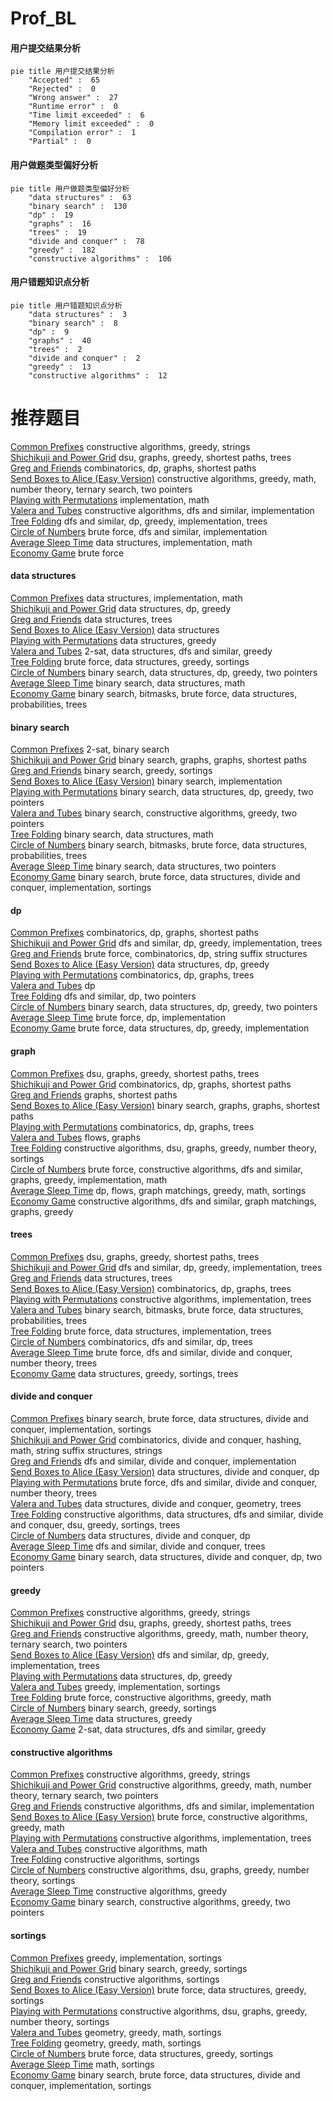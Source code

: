 # Prof_BL
<!-- tabs:start -->
#### **用户提交结果分析**

```mermaid
pie title 用户提交结果分析
    "Accepted" :  65
    "Rejected" :  0
    "Wrong answer" :  27
    "Runtime error" :  0
    "Time limit exceeded" :  6
    "Memory limit exceeded" :  0
    "Compilation error" :  1
    "Partial" :  0
```
#### **用户做题类型偏好分析**

```mermaid
pie title 用户做题类型偏好分析
    "data structures" :  63
    "binary search" :  130
    "dp" :  19
    "graphs" :  16
    "trees" :  19
    "divide and conquer" :  78
    "greedy" :  182
    "constructive algorithms" :  106
```
#### **用户错题知识点分析**

```mermaid
pie title 用户错题知识点分析
    "data structures" :  3
    "binary search" :  8
    "dp" :  9
    "graphs" :  40
    "trees" :  2
    "divide and conquer" :  2
    "greedy" :  13
    "constructive algorithms" :  12
```
<!-- tabs:end -->
# 推荐题目
[Common Prefixes](http://codeforces.com/problemset/problem/1384/A)		constructive algorithms,
                        greedy,
                        strings		  
[Shichikuji and Power Grid](http://codeforces.com/problemset/problem/1245/D)		dsu,
                        graphs,
                        greedy,
                        shortest paths,
                        trees		  
[Greg and Friends](http://codeforces.com/problemset/problem/295/C)		combinatorics,
                        dp,
                        graphs,
                        shortest paths		  
[Send Boxes to Alice (Easy Version)](https://codeforces.com/contest/1255/problem/E1)		constructive algorithms,
                        greedy,
                        math,
                        number theory,
                        ternary search,
                        two pointers		  
[Playing with Permutations](http://codeforces.com/problemset/problem/251/B)		implementation,
                        math		  
[Valera and Tubes](http://codeforces.com/problemset/problem/441/C)		constructive algorithms,
                        dfs and similar,
                        implementation		  
[Tree Folding](http://codeforces.com/problemset/problem/765/E)		dfs and similar,
                        dp,
                        greedy,
                        implementation,
                        trees		  
[Circle of Numbers](http://codeforces.com/problemset/problem/263/C)		brute force,
                        dfs and similar,
                        implementation		  
[Average Sleep Time](http://codeforces.com/problemset/problem/808/B)		data structures,
                        implementation,
                        math		  
[Economy Game](http://codeforces.com/problemset/problem/681/B)		brute force		  
<!-- tabs:start -->
#### **data structures**
[Common Prefixes](http://codeforces.com/problemset/problem/808/B)		data structures,
                        implementation,
                        math		  
[Shichikuji and Power Grid](https://codeforces.com/contest/957/problem/D)		data structures,
                        dp,
                        greedy		  
[Greg and Friends](http://codeforces.com/problemset/problem/339/D)		data structures,
                        trees		  
[Send Boxes to Alice (Easy Version)](http://codeforces.com/problemset/problem/799/F)		data structures		  
[Playing with Permutations](http://codeforces.com/problemset/problem/609/F)		data structures,
                        greedy		  
[Valera and Tubes](http://codeforces.com/problemset/problem/538/H)		2-sat,
                        data structures,
                        dfs and similar,
                        greedy		  
[Tree Folding](http://codeforces.com/problemset/problem/1497/A)		brute force,
                        data structures,
                        greedy,
                        sortings		  
[Circle of Numbers](http://codeforces.com/problemset/problem/1492/C)		binary search,
                        data structures,
                        dp,
                        greedy,
                        two pointers		  
[Average Sleep Time](http://codeforces.com/problemset/problem/1490/G)		binary search,
                        data structures,
                        math		  
[Economy Game](http://codeforces.com/problemset/problem/1479/D)		binary search,
                        bitmasks,
                        brute force,
                        data structures,
                        probabilities,
                        trees		  
#### **binary search**
[Common Prefixes](http://codeforces.com/problemset/problem/587/D)		2-sat,
                        binary search		  
[Shichikuji and Power Grid](https://codeforces.com/contest/1261/problem/C)		binary search,
                        graphs,
                        graphs,
                        shortest paths		  
[Greg and Friends](http://codeforces.com/problemset/problem/274/A)		binary search,
                        greedy,
                        sortings		  
[Send Boxes to Alice (Easy Version)](http://codeforces.com/problemset/problem/1066/D)		binary search,
                        implementation		  
[Playing with Permutations](http://codeforces.com/problemset/problem/1492/C)		binary search,
                        data structures,
                        dp,
                        greedy,
                        two pointers		  
[Valera and Tubes](http://codeforces.com/problemset/problem/1463/D)		binary search,
                        constructive algorithms,
                        greedy,
                        two pointers		  
[Tree Folding](http://codeforces.com/problemset/problem/1490/G)		binary search,
                        data structures,
                        math		  
[Circle of Numbers](http://codeforces.com/problemset/problem/1479/D)		binary search,
                        bitmasks,
                        brute force,
                        data structures,
                        probabilities,
                        trees		  
[Average Sleep Time](http://codeforces.com/problemset/problem/1436/E)		binary search,
                        data structures,
                        two pointers		  
[Economy Game](http://codeforces.com/problemset/problem/1461/D)		binary search,
                        brute force,
                        data structures,
                        divide and conquer,
                        implementation,
                        sortings		  
#### **dp**
[Common Prefixes](http://codeforces.com/problemset/problem/295/C)		combinatorics,
                        dp,
                        graphs,
                        shortest paths		  
[Shichikuji and Power Grid](http://codeforces.com/problemset/problem/765/E)		dfs and similar,
                        dp,
                        greedy,
                        implementation,
                        trees		  
[Greg and Friends](http://codeforces.com/problemset/problem/756/D)		brute force,
                        combinatorics,
                        dp,
                        string suffix structures		  
[Send Boxes to Alice (Easy Version)](https://codeforces.com/contest/957/problem/D)		data structures,
                        dp,
                        greedy		  
[Playing with Permutations](http://codeforces.com/problemset/problem/830/D)		combinatorics,
                        dp,
                        graphs,
                        trees		  
[Valera and Tubes](http://codeforces.com/problemset/problem/316/D2)		dp		  
[Tree Folding](https://codeforces.com/contest/506/problem/A)		dfs and similar,
                        dp,
                        two pointers		  
[Circle of Numbers](http://codeforces.com/problemset/problem/1492/C)		binary search,
                        data structures,
                        dp,
                        greedy,
                        two pointers		  
[Average Sleep Time](https://codeforces.com/contest/1457/problem/C)		brute force,
                        dp,
                        implementation		  
[Economy Game](http://codeforces.com/problemset/problem/1491/C)		brute force,
                        data structures,
                        dp,
                        greedy,
                        implementation		  
#### **graph**
[Common Prefixes](http://codeforces.com/problemset/problem/1245/D)		dsu,
                        graphs,
                        greedy,
                        shortest paths,
                        trees		  
[Shichikuji and Power Grid](http://codeforces.com/problemset/problem/295/C)		combinatorics,
                        dp,
                        graphs,
                        shortest paths		  
[Greg and Friends](https://codeforces.com/contest/602/problem/C)		graphs,
                        shortest paths		  
[Send Boxes to Alice (Easy Version)](https://codeforces.com/contest/1261/problem/C)		binary search,
                        graphs,
                        graphs,
                        shortest paths		  
[Playing with Permutations](http://codeforces.com/problemset/problem/830/D)		combinatorics,
                        dp,
                        graphs,
                        trees		  
[Valera and Tubes](http://codeforces.com/problemset/problem/1187/G)		flows,
                        graphs		  
[Tree Folding](http://codeforces.com/problemset/problem/1513/D)		constructive algorithms,
                        dsu,
                        graphs,
                        greedy,
                        number theory,
                        sortings		  
[Circle of Numbers](http://codeforces.com/problemset/problem/1487/C)		brute force,
                        constructive algorithms,
                        dfs and similar,
                        graphs,
                        greedy,
                        implementation,
                        math		  
[Average Sleep Time](http://codeforces.com/problemset/problem/1437/C)		dp,
                        flows,
                        graph matchings,
                        greedy,
                        math,
                        sortings		  
[Economy Game](http://codeforces.com/problemset/problem/1470/D)		constructive algorithms,
                        dfs and similar,
                        graph matchings,
                        graphs,
                        greedy		  
#### **trees**
[Common Prefixes](http://codeforces.com/problemset/problem/1245/D)		dsu,
                        graphs,
                        greedy,
                        shortest paths,
                        trees		  
[Shichikuji and Power Grid](http://codeforces.com/problemset/problem/765/E)		dfs and similar,
                        dp,
                        greedy,
                        implementation,
                        trees		  
[Greg and Friends](http://codeforces.com/problemset/problem/339/D)		data structures,
                        trees		  
[Send Boxes to Alice (Easy Version)](http://codeforces.com/problemset/problem/830/D)		combinatorics,
                        dp,
                        graphs,
                        trees		  
[Playing with Permutations](http://codeforces.com/problemset/problem/1085/D)		constructive algorithms,
                        implementation,
                        trees		  
[Valera and Tubes](http://codeforces.com/problemset/problem/1479/D)		binary search,
                        bitmasks,
                        brute force,
                        data structures,
                        probabilities,
                        trees		  
[Tree Folding](http://codeforces.com/problemset/problem/1511/C)		brute force,
                        data structures,
                        implementation,
                        trees		  
[Circle of Numbers](http://codeforces.com/problemset/problem/1499/F)		combinatorics,
                        dfs and similar,
                        dp,
                        trees		  
[Average Sleep Time](http://codeforces.com/problemset/problem/1491/E)		brute force,
                        dfs and similar,
                        divide and conquer,
                        number theory,
                        trees		  
[Economy Game](http://codeforces.com/problemset/problem/1466/D)		data structures,
                        greedy,
                        sortings,
                        trees		  
#### **divide and conquer**
[Common Prefixes](http://codeforces.com/problemset/problem/1461/D)		binary search,
                        brute force,
                        data structures,
                        divide and conquer,
                        implementation,
                        sortings		  
[Shichikuji and Power Grid](http://codeforces.com/problemset/problem/1466/G)		combinatorics,
                        divide and conquer,
                        hashing,
                        math,
                        string suffix structures,
                        strings		  
[Greg and Friends](http://codeforces.com/problemset/problem/1490/D)		dfs and similar,
                        divide and conquer,
                        implementation		  
[Send Boxes to Alice (Easy Version)](https://codeforces.com/contest/1483/problem/C)		data structures,
                        divide and conquer,
                        dp		  
[Playing with Permutations](http://codeforces.com/problemset/problem/1491/E)		brute force,
                        dfs and similar,
                        divide and conquer,
                        number theory,
                        trees		  
[Valera and Tubes](http://codeforces.com/problemset/problem/1303/G)		data structures,
                        divide and conquer,
                        geometry,
                        trees		  
[Tree Folding](http://codeforces.com/problemset/problem/1494/D)		constructive algorithms,
                        data structures,
                        dfs and similar,
                        divide and conquer,
                        dsu,
                        greedy,
                        sortings,
                        trees		  
[Circle of Numbers](http://codeforces.com/problemset/problem/1482/E)		data structures,
                        divide and conquer,
                        dp		  
[Average Sleep Time](http://codeforces.com/problemset/problem/566/C)		dfs and similar,
                        divide and conquer,
                        trees		  
[Economy Game](http://codeforces.com/problemset/problem/1428/F)		binary search,
                        data structures,
                        divide and conquer,
                        dp,
                        two pointers		  
#### **greedy**
[Common Prefixes](http://codeforces.com/problemset/problem/1384/A)		constructive algorithms,
                        greedy,
                        strings		  
[Shichikuji and Power Grid](http://codeforces.com/problemset/problem/1245/D)		dsu,
                        graphs,
                        greedy,
                        shortest paths,
                        trees		  
[Greg and Friends](https://codeforces.com/contest/1255/problem/E1)		constructive algorithms,
                        greedy,
                        math,
                        number theory,
                        ternary search,
                        two pointers		  
[Send Boxes to Alice (Easy Version)](http://codeforces.com/problemset/problem/765/E)		dfs and similar,
                        dp,
                        greedy,
                        implementation,
                        trees		  
[Playing with Permutations](https://codeforces.com/contest/957/problem/D)		data structures,
                        dp,
                        greedy		  
[Valera and Tubes](http://codeforces.com/problemset/problem/609/A)		greedy,
                        implementation,
                        sortings		  
[Tree Folding](http://codeforces.com/problemset/problem/1098/B)		brute force,
                        constructive algorithms,
                        greedy,
                        math		  
[Circle of Numbers](http://codeforces.com/problemset/problem/274/A)		binary search,
                        greedy,
                        sortings		  
[Average Sleep Time](http://codeforces.com/problemset/problem/609/F)		data structures,
                        greedy		  
[Economy Game](http://codeforces.com/problemset/problem/538/H)		2-sat,
                        data structures,
                        dfs and similar,
                        greedy		  
#### **constructive algorithms**
[Common Prefixes](http://codeforces.com/problemset/problem/1384/A)		constructive algorithms,
                        greedy,
                        strings		  
[Shichikuji and Power Grid](https://codeforces.com/contest/1255/problem/E1)		constructive algorithms,
                        greedy,
                        math,
                        number theory,
                        ternary search,
                        two pointers		  
[Greg and Friends](http://codeforces.com/problemset/problem/441/C)		constructive algorithms,
                        dfs and similar,
                        implementation		  
[Send Boxes to Alice (Easy Version)](http://codeforces.com/problemset/problem/1098/B)		brute force,
                        constructive algorithms,
                        greedy,
                        math		  
[Playing with Permutations](http://codeforces.com/problemset/problem/1085/D)		constructive algorithms,
                        implementation,
                        trees		  
[Valera and Tubes](http://codeforces.com/problemset/problem/1375/A)		constructive algorithms,
                        math		  
[Tree Folding](http://codeforces.com/problemset/problem/798/D)		constructive algorithms,
                        sortings		  
[Circle of Numbers](http://codeforces.com/problemset/problem/1513/D)		constructive algorithms,
                        dsu,
                        graphs,
                        greedy,
                        number theory,
                        sortings		  
[Average Sleep Time](http://codeforces.com/problemset/problem/1493/A)		constructive algorithms,
                        greedy		  
[Economy Game](http://codeforces.com/problemset/problem/1463/D)		binary search,
                        constructive algorithms,
                        greedy,
                        two pointers		  
#### **sortings**
[Common Prefixes](http://codeforces.com/problemset/problem/609/A)		greedy,
                        implementation,
                        sortings		  
[Shichikuji and Power Grid](http://codeforces.com/problemset/problem/274/A)		binary search,
                        greedy,
                        sortings		  
[Greg and Friends](http://codeforces.com/problemset/problem/798/D)		constructive algorithms,
                        sortings		  
[Send Boxes to Alice (Easy Version)](http://codeforces.com/problemset/problem/1497/A)		brute force,
                        data structures,
                        greedy,
                        sortings		  
[Playing with Permutations](http://codeforces.com/problemset/problem/1513/D)		constructive algorithms,
                        dsu,
                        graphs,
                        greedy,
                        number theory,
                        sortings		  
[Valera and Tubes](https://codeforces.com/contest/1496/problem/C)		geometry,
                        greedy,
                        math,
                        sortings		  
[Tree Folding](http://codeforces.com/problemset/problem/1495/A)		geometry,
                        greedy,
                        math,
                        sortings		  
[Circle of Numbers](http://codeforces.com/problemset/problem/1497/A)		brute force,
                        data structures,
                        greedy,
                        sortings		  
[Average Sleep Time](http://codeforces.com/problemset/problem/1427/A)		math,
                        sortings		  
[Economy Game](http://codeforces.com/problemset/problem/1461/D)		binary search,
                        brute force,
                        data structures,
                        divide and conquer,
                        implementation,
                        sortings		  
<!-- tabs:end -->
